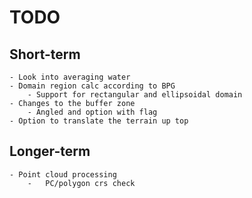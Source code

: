 # TODO
## Short-term
    - Look into averaging water
    - Domain region calc according to BPG
        - Support for rectangular and ellipsoidal domain
    - Changes to the buffer zone
        - Angled and option with flag
    - Option to translate the terrain up top

## Longer-term
    - Point cloud processing
        -   PC/polygon crs check